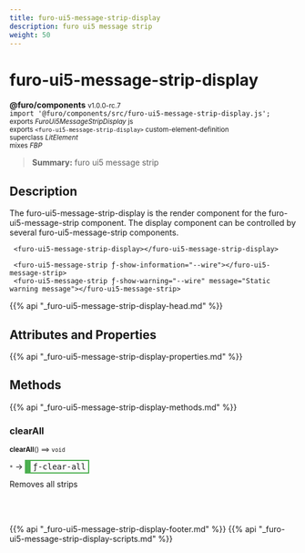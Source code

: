 ```yaml
---
title: furo-ui5-message-strip-display
description: furo ui5 message strip
weight: 50
---
```


# furo-ui5-message-strip-display
**@furo/components** <small>v1.0.0-rc.7</small>
<br>`import '@furo/components/src/furo-ui5-message-strip-display.js';`<small>
<br>exports *FuroUi5MessageStripDisplay* js
<br>exports `<furo-ui5-message-strip-display>` custom-element-definition
<br>superclass *LitElement*
<br> mixes *FBP*</small>

> **Summary:** furo ui5 message strip

## Description

The furo-ui5-message-strip-display is the render component for the furo-ui5-message-strip component.
The display component can be controlled by several furo-ui5-message-strip components.

```
 <furo-ui5-message-strip-display></furo-ui5-message-strip-display>

 <furo-ui5-message-strip ƒ-show-information="--wire"></furo-ui5-message-strip>
 <furo-ui5-message-strip ƒ-show-warning="--wire" message="Static warning message"></furo-ui5-message-strip>
```

{{% api "_furo-ui5-message-strip-display-head.md" %}}

## Attributes and Properties
{{% api "_furo-ui5-message-strip-display-properties.md" %}}








## Methods
{{% api "_furo-ui5-message-strip-display-methods.md" %}}



### **clearAll**
<small>**clearAll**() ⟹ `void`</small>

<small>`*`</small> →
<span  style="border-width:2px 2px 2px 10px; border-style: solid;border-color:  rgb(76, 175, 80);font-family:monospace; padding:2px 4px;">ƒ-clear-all</span>

Removes all strips

<br><br>







{{% api "_furo-ui5-message-strip-display-footer.md" %}}
{{% api "_furo-ui5-message-strip-display-scripts.md" %}}

